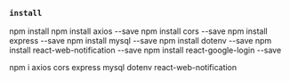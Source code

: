 ### `install`
npm install
npm install axios --save
npm install cors --save
npm install express --save
npm install mysql --save
npm install dotenv --save
npm install react-web-notification --save
npm install react-google-login --save

npm i axios cors express mysql dotenv react-web-notification